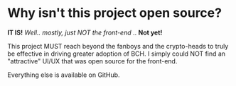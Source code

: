 # Why isn't this project open source?

__IT IS!__ _Well.. mostly, just NOT the front-end_ .. __Not yet!__

This project MUST reach beyond the fanboys and the crypto-heads to truly be effective in driving greater adoption of BCH. I simply could NOT find an "attractive" UI/UX that was open source for the front-end.

Everything else is available on GitHub.
